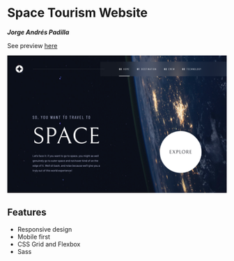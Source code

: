 # Space Tourism Website

***Jorge Andrés Padilla***

See preview [here](https://jorgeandrespadilla.github.io/space-tourism-website/)

![Space Tourism](design/preview.png)

## Features

-   Responsive design
-   Mobile first
-   CSS Grid and Flexbox
-   Sass